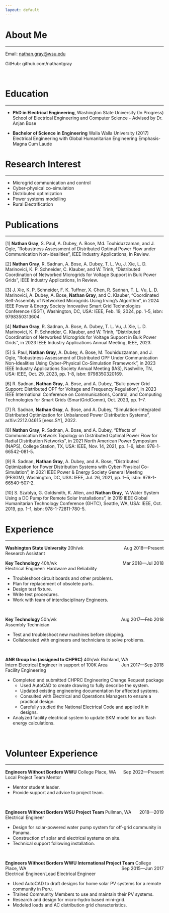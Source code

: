 ```yaml
---
layout: default
---
```


# About Me

-------------------------

Email: nathan.gray@wsu.edu

GitHub: github.com/nathantgray

<br/>

# Education

-------------------------

 - **PhD in Electrical Engineering**, Washington State University (In Progress)<br/>
 School of Electrical Engineering and Computer Science - Advised by Dr. Anjan Bose

 - **Bachelor of Science in Engineering** Walla Walla University (2017)<br/>
Electrical Engineering with Global Humanitarian Engineering Emphasis-Magna Cum Laude


# Research Interest

-------------------------

 - Microgrid communication and control
 - Cyber-physical co-simulation
 - Distributed optimization
 - Power systems modelling
 - Rural Electrification

# Publications

-------------------------

[1] **Nathan Gray**, S. Paul, A. Dubey, A. Bose, Md. Touhiduzzaman, and J. Ogle, “Robustness Assessment of 
Distributed
Optimal Power Flow under Communication Non-idealities”, IEEE Industry Applications, In Review.

[2] **Nathan Gray**, R. Sadnan, A. Bose, A. Dubey, T. L. Vu, J. Xie, L. D. Marinovici, K. P. Schneider,
C. Klauber, and W. Trinh, “Distributed Coordination of Networked Microgrids for Voltage Support in
Bulk Power Grids”, IEEE Industry Applications, In Review.

[3] J. Xie, K. P. Schneider, F. K. Tuffner, X. Chen, R. Sadnan, T. L. Vu, L. D. Marinovici, A. Dubey,
A. Bose, **Nathan Gray**, and C. Klauber, “Coordinated Self-Assembly of Networked Microgrids Using Irving’s
Algorithm”, in 2024 IEEE Power & Energy Society Innovative Smart Grid Technologies Conference
(ISGT), Washington, DC, USA: IEEE, Feb. 19, 2024, pp. 1–5, isbn: 9798350313604.

[4] **Nathan Gray**, R. Sadnan, A. Bose, A. Dubey, T. L. Vu, J. Xie, L. D. Marinovici, K. P. Schneider,
C. Klauber, and W. Trinh, “Distributed Coordination of Networked Microgrids for Voltage Support in
Bulk Power Grids”, in 2023 IEEE Industry Applications Annual Meeting, IEEE, 2023.

[5] S. Paul, **Nathan Gray**, A. Dubey, A. Bose, M. Touhiduzzaman, and J. Ogle, “Robustness Assessment of
Distributed OPF Under Communication Non-Idealities Using Cyber-Physical Co-Simulation
Framework”, in 2023 IEEE Industry Applications Society Annual Meeting (IAS), Nashville, TN, USA:
IEEE, Oct. 29, 2023, pp. 1–8, isbn: 9798350320169.

[6] R. Sadnan, **Nathan Gray**, A. Bose, and A. Dubey, 
“Bulk-power Grid Support: Distributed OPF for Voltage and Frequency Regulation”, 
in 2023 IEEE International Conference on Communications, Control, and
Computing Technologies for Smart Grids (SmartGridComm), Oct. 2023, pp. 1–7.

[7] R. Sadnan, **Nathan Gray**, A. Bose, and A. Dubey, 
“Simulation-Integrated Distributed Optimization for Unbalanced Power Distribution Systems”, 
arXiv:2212.04615 [eess.SY], 2022.

[8] **Nathan Gray**, R. Sadnan, A. Bose, and A. Dubey, 
“Effects of Communication Network Topology on Distributed Optimal Power Flow for Radial Distribution Networks”, 
in 2021 North American Power Symposium (NAPS), 
College Station, TX, USA: IEEE, Nov. 14, 2021, pp. 1–6, isbn: 978-1-66542-081-5.

[9] R. Sadnan, **Nathan Gray**, A. Dubey, and A. Bose, 
“Distributed Optimization for Power Distribution Systems with Cyber-Physical Co-Simulation”, 
in 2021 IEEE Power & Energy Society General Meeting (PESGM), 
Washington, DC, USA: IEEE, Jul. 26, 2021, pp. 1–5, isbn: 978-1-66540-507-2.

[10] S. Szablya, G. Goldsmith, K. Allen, and **Nathan Gray**, 
“A Water System Using a DC Pump for Remote Solar Installations”, 
in 2019 IEEE Global Humanitarian Technology Conference (GHTC), 
Seattle, WA, USA: IEEE, Oct. 2019, pp. 1–1, isbn: 978-1-72811-780-5.
<br/>

# Experience

-------------------------
**Washington State University** 20h/wk <span style="float:right;">Aug 2018—Present</span><br/>
Research Assistant 
<br/>

**Key Technology** 40h/wk <span style="float:right;">Mar 2018—Jul 2018</span><br/>
Electrical Engineer: Hardware and Reliability 
  - Troubleshoot circuit boards and other problems.
  - Plan for replacement of obsolete parts.
  - Design test fixture.
  - Write test procedures.
  - Work with team of interdisciplinary Engineers.

<br/>

**Key Technology** 50h/wk <span style="float:right;">Aug 2017—Feb 2018</span><br/>
Assembly Technician 
  - Test and troubleshoot new machines before shipping.
  - Collaborated with engineers and technicians to solve problems.

<br/>

**ANR Group Inc (assigned to CHPRC)** 40h/wk  Richland, WA <span style="float:right;">Jun 2017—Sep 2018</span><br/>
Intern Electrical Engineer in support of 100K Area Facility Engineering
  - Completed and submitted CHPRC Engineering Change Request package
    - Used AutoCAD to create drawing to fully describe the system.
    - Updated existing engineering documentation for affected systems.
    - Consulted with Electrical and Operations Managers to ensure a practical design.
    - Carefully studied the National Electrical Code and applied it in designs.
  - Analyzed facility electrical system to update SKM model for arc flash energy calculations.

<br/>

# Volunteer Experience

-------------------------
**Engineers Without Borders WWU** College Place, WA  <span style="float:right;">Sep 2022—Present</span><br/>
Local Project Team Mentor
  - Mentor student leader.
  - Provide support and advice to project team.

<br/>

**Engineers Without Borders WSU Project Team**  Pullman, WA <span style="float:right;">2018—2019</span><br/>
Electrical Engineer
  - Design for solar-powered water pump system for off-grid community in Panama.
  - Construction of solar and electrical systems on site.
  - Technical support following installation.

<br/>

**Engineers Without Borders WWU International Project Team** College Place, WA <span style="float:right;">Sep 2015—Jun 2017</span><br/>
Electrical Engineer/Lead Electrical Engineer
  - Used AutoCAD to draft designs for home solar PV systems for a remote community in Peru.
  - Trained Community Members to use and maintain their PV systems.
  - Research and design for micro-hydro based mini-grid. 
  - Modeled loads and AC distribution grid characteristics.



